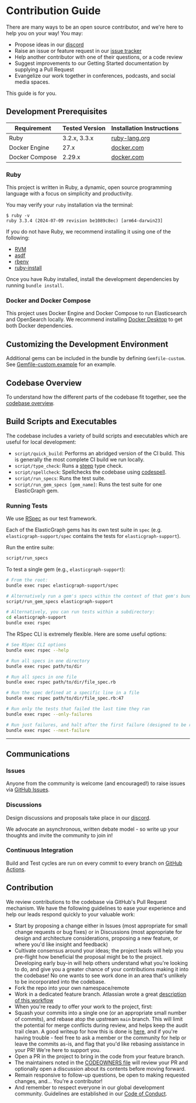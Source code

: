 # Contribution Guide

There are many ways to be an open source contributor, and we're here to help you on your way! You may:

* Propose ideas in our [discord](https://discord.gg/8m9FqJ7a7F)
* Raise an issue or feature request in our [issue tracker](https://github.com/block/elasticgraph/issues)
* Help another contributor with one of their questions, or a code review
* Suggest improvements to our Getting Started documentation by supplying a Pull Request
* Evangelize our work together in conferences, podcasts, and social media spaces.

This guide is for you.

## Development Prerequisites

| Requirement    | Tested Version | Installation Instructions                                                 |
|----------------|----------------|---------------------------------------------------------------------------|
| Ruby           | 3.2.x, 3.3.x   | [ruby-lang.org](https://www.ruby-lang.org/en/documentation/installation/) |
| Docker Engine  | 27.x           | [docker.com](https://docs.docker.com/engine/install/)                     |
| Docker Compose | 2.29.x         | [docker.com](https://docs.docker.com/compose/install/)                    |

### Ruby

This project is written in Ruby, a dynamic, open source programming language with a focus on simplicity and productivity.

You may verify your `ruby` installation via the terminal:

```
$ ruby -v
ruby 3.3.4 (2024-07-09 revision be1089c8ec) [arm64-darwin23]
```

If you do not have Ruby, we recommend installing it using one of the following:

* [RVM](https://rvm.io/)
* [asdf](https://asdf-vm.com/)
* [rbenv](https://rbenv.org/)
* [ruby-install](https://github.com/postmodern/ruby-install)

Once you have Ruby installed, install the development dependencies by running `bundle install`.

### Docker and Docker Compose

This project uses Docker Engine and Docker Compose to run Elasticsearch and OpenSearch locally. We recommend installing
[Docker Desktop](https://docs.docker.com/desktop/) to get both Docker dependencies.

## Customizing the Development Environment

Additional gems can be included in the bundle by defining `Gemfile-custom`.
See [Gemfile-custom.example](Gemfile-custom.example) for an example.

## Codebase Overview

To understand how the different parts of the codebase fit together, see the [codebase overview](CODEBASE_OVERVIEW.md).

## Build Scripts and Executables

The codebase includes a variety of build scripts and executables which are useful for local development:

* `script/quick_build`: Performs an abridged version of the CI build. This is generally the most complete CI build we run locally.
* `script/type_check`: Runs a [steep](https://github.com/soutaro/steep) type check.
* `script/spellcheck`: Spellchecks the codebase using [codespell](https://github.com/codespell-project/codespell).
* `script/run_specs`: Runs the test suite.
* `script/run_gem_specs [gem_name]`: Runs the test suite for one ElasticGraph gem.

### Running Tests

We use [RSpec](https://rspec.info/) as our test framework.

Each of the ElasticGraph gems has its own test suite in `spec` (e.g. `elasticgraph-support/spec` contains the tests for
`elasticgraph-support`).

Run the entire suite:

```bash
script/run_specs
```

To test a single gem (e.g., `elasticgraph-support`):

```bash
# From the root:
bundle exec rspec elasticgraph-support/spec

# Alternatively run a gem's specs within the context of that gem's bundle, with code coverage tracked:
script/run_gem_specs elasticgraph-support

# Alternatively, you can run tests within a subdirectory:
cd elasticgraph-support
bundle exec rspec
```

The RSpec CLI is extremely flexible. Here are some useful options:

```bash
# See RSpec CLI options
bundle exec rspec --help

# Run all specs in one directory
bundle exec rspec path/to/dir

# Run all specs in one file
bundle exec rspec path/to/dir/file_spec.rb

# Run the spec defined at a specific line in a file
bundle exec rspec path/to/dir/file_spec.rb:47

# Run only the tests that failed the last time they ran
bundle exec rspec --only-failures

# Run just failures, and halt after the first failure (designed to be run repeatedly)
bundle exec rspec --next-failure
```

---

## Communications

### Issues

Anyone from the community is welcome (and encouraged!) to raise issues via
[GitHub Issues](https://github.com/block/elasticgraph/issues).

### Discussions

Design discussions and proposals take place in our [discord](https://discord.gg/8m9FqJ7a7F).

We advocate an asynchronous, written debate model - so write up your thoughts and invite the community to join in!

### Continuous Integration

Build and Test cycles are run on every commit to every branch on [GitHub Actions](https://github.com/block/elasticgraph/actions).

## Contribution

We review contributions to the codebase via GitHub's Pull Request mechanism. We have
the following guidelines to ease your experience and help our leads respond quickly
to your valuable work:

* Start by proposing a change either in Issues (most appropriate for small
  change requests or bug fixes) or in Discussions (most appropriate for design
  and architecture considerations, proposing a new feature, or where you'd
  like insight and feedback)
* Cultivate consensus around your ideas; the project leads will help you
  pre-flight how beneficial the proposal might be to the project. Developing early
  buy-in will help others understand what you're looking to do, and give you a
  greater chance of your contributions making it into the codebase! No one wants to
  see work done in an area that's unlikely to be incorporated into the codebase.
* Fork the repo into your own namespace/remote
* Work in a dedicated feature branch. Atlassian wrote a great
  [description of this workflow](https://www.atlassian.com/git/tutorials/comparing-workflows/feature-branch-workflow)
* When you're ready to offer your work to the project, first:
* Squash your commits into a single one (or an appropriate small number of commits), and
  rebase atop the upstream `main` branch. This will limit the potential for merge
  conflicts during review, and helps keep the audit trail clean. A good writeup for
  how this is done is
  [here](https://medium.com/@slamflipstrom/a-beginners-guide-to-squashing-commits-with-git-rebase-8185cf6e62ec), and if you're
  having trouble - feel free to ask a member or the community for help or leave the commits as-is, and flag that you'd like
  rebasing assistance in your PR! We're here to support you.
* Open a PR in the project to bring in the code from your feature branch.
* The maintainers noted in the [CODEOWNERS file](https://github.com/block/elasticgraph/blob/main/.github/CODEOWNERS)
  will review your PR and optionally open a discussion about its contents before moving forward.
* Remain responsive to follow-up questions, be open to making requested changes, and...
  You're a contributor!
* And remember to respect everyone in our global development community. Guidelines
  are established in our [Code of Conduct](https://github.com/block/elasticgraph/blob/main/CODE_OF_CONDUCT.md).
